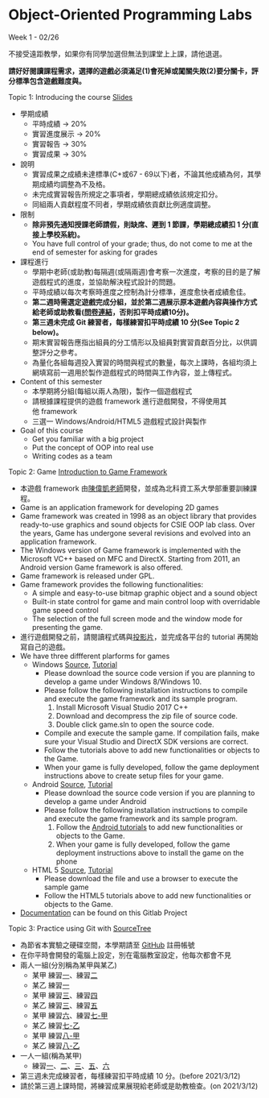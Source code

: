 # Object-Oriented Programming Labs

Week 1 - 02/26

不接受遠距教學，如果你有同學加選但無法到課堂上上課，請他退選。

**請好好閱讀課程需求，選擇的遊戲必須滿足(1)會死掉或闖關失敗(2)要分關卡，評分標準包含遊戲難度與。**

Topic 1: Introducing the course [Slides](https://css-gitlab.csie.ntut.edu.tw/109000000/oopl2020s/-/blob/master/3.%20Slides/OOPL_Week_1.pdf)

- 學期成績
    - 平時成績 -> 20% 
    - 實習進度展示 -> 20% 
    - 實習報告 -> 30% 
    - 實習成果 -> 30%
- 說明
    - 實習成果之成績未達標準(C+或67 - 69以下)者，不論其他成績為何，其學期成績均調整為不及格。
    - 未完成實習報告所規定之事項者，學期總成績依該規定扣分。
    - 同組兩人貢獻程度不同者，學期成績依貢獻比例適度調整。
- 限制
    - **除非預先通知授課老師請假，則缺席、遲到 1 節課，學期總成績扣 1 分(直接上學校系統)。**
    - You have full control of your grade; thus, do not come to me at the end of semester for asking for grades
- 課程進行
    - 學期中老師(或助教)每隔週(或隔兩週)會考察一次進度，考察的目的是了解遊戲程式的進度，並協助解決程式設計的問題。
    - 平時成績以每次考察時進度之控制為計分標準，進度愈快者成績愈佳。
    - **第二週時需選定遊戲完成分組，並於第二週展示原本遊戲內容與操作方式給老師或助教看([問卷連結](https://forms.gle/rD1nx5tKYaxBARvV8)，否則扣平時成績10分)。**
    - **第三週未完成 Git 練習者，每樣練習扣平時成績 10 分(See Topic 2 below)。**
    - 期末實習報告應指出組員的分工情形以及組員對實習貢獻百分比，以供調整評分之參考。
    - 為量化各組每週投入實習的時間與程式的數量，每次上課時，各組均須上網填寫前一週用於製作遊戲程式的時間與工作內容，並上傳程式。
- Content of this semester
    - 本學期將分組(每組以兩人為限)，製作一個遊戲程式
    - 請根據課程提供的遊戲 framework 進行遊戲開發，不得使用其他 framework
    - 三選一 Windows/Android/HTML5 遊戲程式設計與製作
- Goal of this course
    - Get you familiar with a big project
    - Put the concept of OOP into real use
    - Writing codes as a team

Topic 2: Game [Introduction to Game Framework](https://css-gitlab.csie.ntut.edu.tw/109000000/oopl2020s/-/blob/master/3.%20Slides/Intro_to_GameFramework.pdf)

- 本遊戲 framework 由[陳偉凱老師](http://www.cc.ntut.edu.tw/~wkchen/)開發，並成為北科資工系大學部重要訓練課程。
- Game is an application framework for developing 2D games
- Game framework was created in 1998 as an object library that provides ready-to-use graphics and sound objects for CSIE OOP lab class.  Over the years, Game has undergone several revisions and evolved into an application framework.
- The Windows version of Game framework is implemented with the Microsoft VC++ based on MFC and DirectX. Starting from 2011, an Android version Game framework is also offered.
- Game framework is released under GPL.
- Game framework provides the following functionalities:
    - A simple and easy-to-use bitmap graphic object and a sound object
    - Built-in state control for game and main control loop with overridable game speed control
    - The selection of the full screen mode and the window mode for presenting the game.
- 進行遊戲開發之前，請閱讀程式碼與[投影片](https://css-gitlab.csie.ntut.edu.tw/109000000/oopl2020s/-/blob/master/3.%20Slides/Intro_to_GameFramework.pdf)，並完成各平台的 tutorial 再開始寫自己的遊戲。
- We have three diffferent plarforms for games
    - Windows [Source](https://css-gitlab.csie.ntut.edu.tw/109000000/oopl2020s/-/blob/master/4.%20Source%20Code/game4.10.zip), [Tutorial](https://css-gitlab.csie.ntut.edu.tw/109000000/oopl2020s/-/tree/master/0.%20Documentation)
        - Please download the source code version if you are planning to develop a game under Windows 8/Windows 10.
        - Please follow the following installation instructions to compile and execute the game framework and its sample program.
            1. Install Microsoft Visual Studio 2017 C++
            2. Download and decompress the zip file of source code.
            3. Double click game.sln to open the source code.
        - Compile and execute the sample game. If compilation fails, make sure your Visual Studio and DirectX SDK versions are correct.
        - Follow the tutorials above to add new functionalities or objects to the Game.
        - When your game is fully developed, follow the game deployment instructions above to create setup files for your game.
    - Android [Source](https://css-gitlab.csie.ntut.edu.tw/109000000/oopl2020s/-/blob/master/4.%20Source%20Code/androidGameV2.4.rar), [Tutorial](https://css-gitlab.csie.ntut.edu.tw/109000000/oopl2020s/-/tree/master/0.%20Documentation)
        - Please download the source code version if you are planning to develop a game under Android
        - Please follow the following installation instructions to compile and execute the game framework and its sample program.
            1. Follow the [Android tutorials](https://css-gitlab.csie.ntut.edu.tw/109000000/oopl2020s/-/blob/master/0.%20Documentation/Android_tutorials.pdf) to add new functionalities or objects to the Game.
            2. When your game is fully developed, follow the game deployment instructions above to install the game on the phone
    - HTML 5 [Source](https://css-gitlab.csie.ntut.edu.tw/109000000/oopl2020s/-/blob/master/4.%20Source%20Code/html5_game3.3.zip), [Tutorial](https://css-gitlab.csie.ntut.edu.tw/109000000/oopl2020s/-/tree/master/0.%20Documentation)
        - Please download the file and use a browser to execute the sample game
        - Follow the HTML5 tutorials above to add new functionalities or objects to the Game.
- [Documentation](https://css-gitlab.csie.ntut.edu.tw/109000000/oopl2020s/-/tree/master/0.%20Documentation) can be found on this Gitlab Project

Topic 3: Practice using Git with [SourceTree](https://www.sourcetreeapp.com/)

- 為節省本實驗之硬碟空間，本學期請至 [GitHub](https://github.com/) 註冊帳號
- 在你平時會開發的電腦上設定，別在電腦教室設定，他每次都會不見
- 兩人一組(分別稱為某甲與某乙)
    - 某甲 練習[一](https://css-gitlab.csie.ntut.edu.tw/109000000/oopl2020s/-/blob/master/1.%20Practice%20Git/GitTutorial-1.pdf)、練習[二](https://css-gitlab.csie.ntut.edu.tw/109000000/oopl2020s/-/blob/master/1.%20Practice%20Git/GitTutorial-2.pdf)
    - 某乙 練習[一](https://css-gitlab.csie.ntut.edu.tw/109000000/oopl2020s/-/blob/master/1.%20Practice%20Git/GitTutorial-1.pdf)
    - 某甲 練習[三](https://css-gitlab.csie.ntut.edu.tw/109000000/oopl2020s/-/blob/master/1.%20Practice%20Git/GitTutorial-3.pdf)、練習[四](https://css-gitlab.csie.ntut.edu.tw/109000000/oopl2020s/-/blob/master/1.%20Practice%20Git/GitTutorial-4.pdf)
    - 某乙 練習[三](https://css-gitlab.csie.ntut.edu.tw/109000000/oopl2020s/-/blob/master/1.%20Practice%20Git/GitTutorial-3.pdf)、練習[五](https://css-gitlab.csie.ntut.edu.tw/109000000/oopl2020s/-/blob/master/1.%20Practice%20Git/GitTutorial-5.pdf)
    - 某甲 練習[六](https://css-gitlab.csie.ntut.edu.tw/109000000/oopl2020s/-/blob/master/1.%20Practice%20Git/GitTutorial-6.pdf)、練習[七-甲](https://css-gitlab.csie.ntut.edu.tw/109000000/oopl2020s/-/blob/master/1.%20Practice%20Git/GitTutorial-7A.pdf)
    - 某乙 練習[七-乙](https://css-gitlab.csie.ntut.edu.tw/109000000/oopl2020s/-/blob/master/1.%20Practice%20Git/GitTutorial-7B.pdf)
    - 某甲 練習[八-甲](https://css-gitlab.csie.ntut.edu.tw/109000000/oopl2020s/-/blob/master/1.%20Practice%20Git/GitTutorial-8A.pdf)
    - 某乙 練習[八-乙](https://css-gitlab.csie.ntut.edu.tw/109000000/oopl2020s/-/blob/master/1.%20Practice%20Git/GitTutorial-8B.pdf)
- 一人一組(稱為某甲)
    - 練習[一](https://css-gitlab.csie.ntut.edu.tw/109000000/oopl2020s/-/blob/master/1.%20Practice%20Git/GitTutorial-1.pdf)、[二](https://css-gitlab.csie.ntut.edu.tw/109000000/oopl2020s/-/blob/master/1.%20Practice%20Git/GitTutorial-2.pdf)、[三](https://css-gitlab.csie.ntut.edu.tw/109000000/oopl2020s/-/blob/master/1.%20Practice%20Git/GitTutorial-3.pdf)、[五](https://css-gitlab.csie.ntut.edu.tw/109000000/oopl2020s/-/blob/master/1.%20Practice%20Git/GitTutorial-5.pdf)、[六](https://css-gitlab.csie.ntut.edu.tw/109000000/oopl2020s/-/blob/master/1.%20Practice%20Git/GitTutorial-6.pdf)
- 第三週未完成練習者，每樣練習扣平時成績 10 分。(before 2021/3/12)
- 請於第三週上課時間，將練習成果展現給老師或是助教檢查。(on 2021/3/12)
